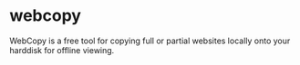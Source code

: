 # webcopy
WebCopy is a free tool for copying full or partial websites locally onto your harddisk for offline viewing.
